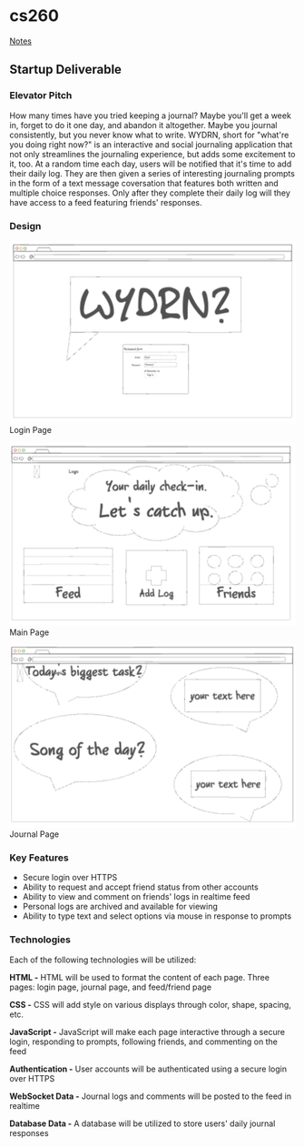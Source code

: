 # cs260
[Notes](/startup/notes.md)
## Startup Deliverable
### Elevator Pitch
How many times have you tried keeping a journal? Maybe you'll get a week in, forget to do it one day, and abandon it altogether. Maybe you journal consistently, but you never know what to write. WYDRN, short for "what're you doing right now?" is an interactive and social journaling application that not only streamlines the journaling experience, but adds some excitement to it, too. At a random time each day, users will be notified that it's time to add their daily log. They are then given a series of interesting journaling prompts in the form of a text message coversation that features both written and multiple choice responses. Only after they complete their daily log will they have access to a feed featuring friends' responses. 
### Design

![Screenshot of a design sketch for a login page](sketch1.png)
Login Page

![Screenshot of a design sketch for a main page](sketch2.png)
Main Page

![Screenshot of a design sketch for a journal page](sketch3.png)
Journal Page

### Key Features
* Secure login over HTTPS
* Ability to request and accept friend status from other accounts
* Ability to view and comment on friends' logs in realtime feed
* Personal logs are archived and available for viewing
* Ability to type text and select options via mouse in response to prompts
### Technologies
Each of the following technologies will be utilized:

**HTML -** HTML will be used to format the content of each page. Three pages: login page, journal page, and feed/friend page

**CSS -** CSS will add style on various displays through color, shape, spacing, etc.

**JavaScript -** JavaScript will make each page interactive through a secure login, responding to prompts, following friends, and commenting on the feed

**Authentication -** User accounts will be authenticated using a secure login over HTTPS

**WebSocket Data -** Journal logs and comments will be posted to the feed in realtime

**Database Data -** A database will be utilized to store users' daily journal responses


